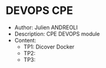 # DEVOPS CPE
- Author: Julien ANDREOLI
- Description: CPE DEVOPS module
- Content:
    - TP1: Dicover Docker
    - TP2:
    - TP3:
